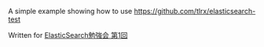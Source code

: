 A simple example showing how to use https://github.com/tlrx/elasticsearch-test

Written for [ElasticSearch勉強会 第1回](http://atnd.org/event/E0018616)
